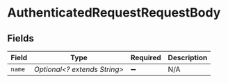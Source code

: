 # AuthenticatedRequestRequestBody


## Fields

| Field                        | Type                         | Required                     | Description                  |
| ---------------------------- | ---------------------------- | ---------------------------- | ---------------------------- |
| `name`                       | *Optional<? extends String>* | :heavy_minus_sign:           | N/A                          |